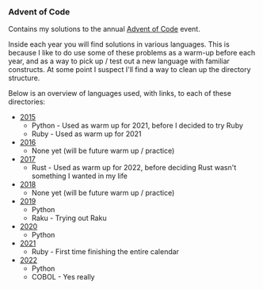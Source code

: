 ### Advent of Code

Contains my solutions to the annual [Advent of Code](https://adventofcode.com) event.

Inside each year you will find solutions in various languages.  This is because I like to do use some of these problems as a warm-up before each year, and as a way to pick up / test out a new language with familiar constructs.  At some point I suspect I'll find a way to clean up the directory structure.

Below is an overview of languages used, with links, to each of these directories:

 * [2015](/2015)
   * Python - Used as warm up for 2021, before I decided to try Ruby
   * Ruby - Used as warm up for 2021
 * [2016](/2016)
   * None yet (will be future warm up / practice)
 * [2017](/2017)
   * Rust - Used as warm up for 2022, before deciding Rust wasn't something I wanted in my life
 * [2018](/2018)
   * None yet (will be future warm up / practice)
 * [2019](/2019)
   * Python
   * Raku - Trying out Raku
 * [2020](/2020)
   * Python
 * [2021](/2021)
   * Ruby - First time finishing the entire calendar
 * [2022](/2022)
   * Python
   * COBOL - Yes really
